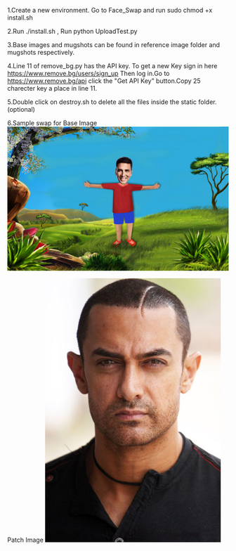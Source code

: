 1.Create a new environment.
Go to Face_Swap and run sudo chmod +x install.sh


2.Run ./install.sh , Run python UploadTest.py

3.Base images and mugshots can be found in reference image folder and mugshots respectively.

4.Line 11 of remove_bg.py has the API key.
To get a new Key sign in here https://www.remove.bg/users/sign_up 
Then log in.Go to https://www.remove.bg/api click the "Get API Key" button.Copy 25 charecter key a place in line 11.

5.Double click on destroy.sh to delete all the files inside the static folder.(optional)

6.Sample swap for 
  Base Image
<img src="https://github.com/Aakroat/Face_Swap/blob/master/images/base/akshay_base.jpg">

  Patch Image
<img src="https://github.com/Aakroat/Face_Swap/blob/master/images/patch/aa.jpg" width=400>  
  


